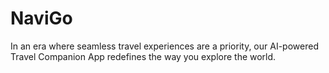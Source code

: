 # NaviGo
In an era where seamless travel experiences are a priority, our AI-powered Travel Companion App redefines the way you explore the world.

